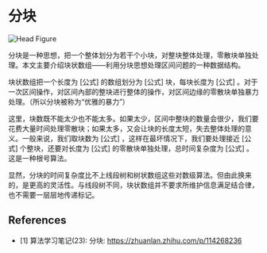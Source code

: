 # 分块

![Head Figure](https://pic1.zhimg.com/v2-1655c12e302625448e5c09c6349258d7_1440w.jpg?source=172ae18b)

分块是一种思想，把一个整体划分为若干个小块，对整块整体处理，零散块单独处理。本文主要介绍块状数组——利用分块思想处理区间问题的一种数据结构。

块状数组把一个长度为 [公式] 的数组划分为 [公式] 块，每块长度为 [公式] 。对于一次区间操作，对区间內部的整块进行整体的操作，对区间边缘的零散块单独暴力处理。（所以分块被称为“优雅的暴力”）

这里，块数既不能太少也不能太多。如果太少，区间中整块的数量会很少，我们要花费大量时间处理零散块；如果太多，又会让块的长度太短，失去整体处理的意义。一般来说，我们取块数为 [公式] ，这样在最坏情况下，我们要处理接近 [公式] 个整块，还要对长度为 [公式] 的零散块单独处理，总时间复杂度为 [公式] 。这是一种根号算法。

显然，分块的时间复杂度比不上线段树和树状数组这些对数级算法。但由此换来的，是更高的灵活性。与线段树不同，块状数组并不要求所维护信息满足结合律，也不需要一层层地传递标记。

## References

- [1] 算法学习笔记(23): 分块: <https://zhuanlan.zhihu.com/p/114268236>
